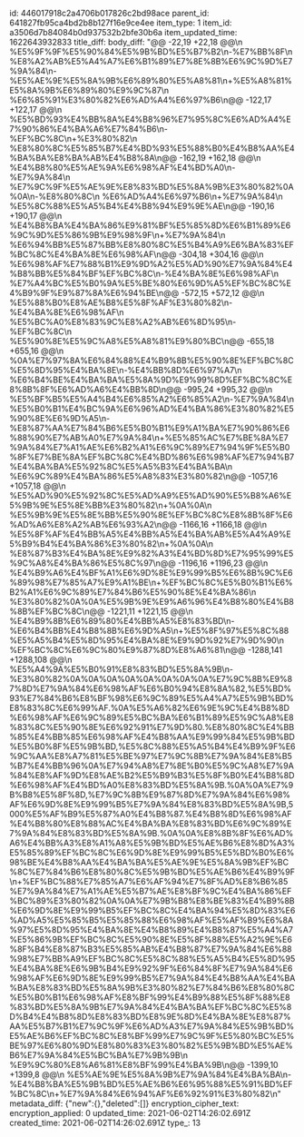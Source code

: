 id: 446017918c2a4706b017826c2bd98ace
parent_id: 641827fb95ca4bd2b8b127f16e9ce4ee
item_type: 1
item_id: a3506d7b84084b0d937532b2bfe30b6a
item_updated_time: 1622643932833
title_diff: 
body_diff: "@@ -22,19 +22,18 @@\\n %E5%9F%9F%E5%90%84%E5%9B%BD%E5%B7%B2\\n-%E7%BB%8F\\n %E8%A2%AB%E5%A4%A7%E6%B1%89%E7%8E%8B%E6%9C%9D%E7%9A%84\\n-%E5%AE%9E%E5%8A%9B%E6%89%80%E5%A8%81\\n+%E5%A8%81%E5%8A%9B%E6%89%80%E9%9C%87\\n %E6%85%91%E3%80%82%E6%AD%A4%E6%97%B6\\n@@ -122,17 +122,17 @@\\n %E5%BD%93%E4%BB%8A%E4%B8%96%E7%95%8C%E6%AD%A4%E7%90%86%E4%BA%A6%E7%84%B6\\n-%EF%BC%8C\\n+%E3%80%82\\n %E8%80%8C%E5%85%B7%E4%BD%93%E5%88%B0%E4%B8%AA%E4%BA%BA%E8%BA%AB%E4%B8%8A\\n@@ -162,19 +162,18 @@\\n %E4%B8%80%E5%AE%9A%E6%98%AF%E4%BD%A0\\n-%E7%9A%84\\n %E7%9C%9F%E5%AE%9E%E8%83%BD%E5%8A%9B%E3%80%82%0A%0A\\n-%E8%80%8C\\n %E6%AD%A4%E6%97%B6\\n+%E7%9A%84\\n %E5%8C%88%E5%A5%B4%E4%B8%94%E9%9E%AE\\n@@ -190,16 +190,17 @@\\n %E4%B8%BA%E4%BA%86%E9%81%BF%E5%85%8D%E6%B1%89%E6%9C%9D%E5%86%9B%E9%98%9F\\n+%E7%9A%84\\n %E6%94%BB%E5%87%BB%E8%80%8C%E5%B4%A9%E6%BA%83%EF%BC%8C%E4%BA%8E%E6%98%AF\\n@@ -304,18 +304,16 @@\\n %E6%98%AF%E7%88%B1%E9%9D%A2%E5%AD%90%E7%9A%84%E4%B8%BB%E5%84%BF%EF%BC%8C\\n-%E4%BA%8E%E6%98%AF\\n %E7%A4%BC%E5%B0%9A%E5%BE%80%E6%9D%A5%EF%BC%8C%E4%B9%9F%E9%87%8A%E6%94%BE\\n@@ -572,15 +572,12 @@\\n %E5%88%B0%E8%AE%B8%E5%8F%AF%E3%80%82\\n-%E4%BA%8E%E6%98%AF\\n %E5%BC%A0%E8%83%9C%E8%A2%AB%E6%8D%95\\n-%EF%BC%8C\\n %E5%90%8E%E5%9C%A8%E5%A8%81%E9%80%BC\\n@@ -655,18 +655,16 @@\\n %0A%E7%97%8A%E6%84%88%E4%B9%8B%E5%90%8E%EF%BC%8C%E5%8D%95%E4%BA%8E\\n-%E4%BB%8D%E6%97%A7\\n %E6%B4%BE%E4%BA%BA%E5%8A%9D%E9%99%8D%EF%BC%8C%E8%8B%8F%E6%AD%A6%E4%BB%8D\\n@@ -995,24 +995,32 @@\\n %E5%BF%B5%E5%A4%B4%E6%85%A2%E6%85%A2\\n-%E7%9A%84\\n %E5%B0%B1%E4%BC%9A%E6%96%AD%E4%BA%86%E3%80%82%E5%90%8E%E6%9D%A5\\n-%E8%87%AA%E7%84%B6%E5%B0%B1%E9%A1%BA%E7%90%86%E6%88%90%E7%AB%A0%E7%9A%84\\n+%E5%85%AC%E7%BE%8A%E7%9A%84%E7%A1%AE%E6%B2%A1%E6%9C%89%E7%94%9F%E5%B0%8F%E7%BE%8A%EF%BC%8C%E4%BD%86%E6%98%AF%E7%94%B7%E4%BA%BA%E5%92%8C%E5%A5%B3%E4%BA%BA\\n %E6%9C%89%E4%BA%86%E5%A8%83%E3%80%82\\n@@ -1057,16 +1057,18 @@\\n %E5%AD%90%E5%92%8C%E5%AD%A9%E5%AD%90%E5%B8%A6%E5%9B%9E%E5%8E%BB%E3%80%82\\n+%0A%0A\\n %E5%9B%9E%E5%8E%BB%E5%90%8E%EF%BC%8C%E8%8B%8F%E6%AD%A6%E8%A2%AB%E6%93%A2\\n@@ -1166,16 +1166,18 @@\\n %E5%8F%AF%E4%BB%A5%E4%BB%A5%E4%BA%AB%E5%A4%A9%E5%B9%B4%E4%BA%86%E3%80%82\\n+%0A%0A\\n %E8%87%B3%E4%BA%8E%E9%82%A3%E4%BD%8D%E7%95%99%E5%9C%A8%E4%BA%86%E5%8C%97\\n@@ -1196,16 +1196,23 @@\\n %E4%B9%A6%E4%BF%A1%E6%9D%8E%E9%99%B5%E6%8B%9C%E6%89%98%E7%85%A7%E9%A1%BE\\n+%EF%BC%8C%E5%B0%B1%E6%B2%A1%E6%9C%89%E7%84%B6%E5%90%8E%E4%BA%86\\n %E3%80%82%0A%0A%E5%9B%9E%E9%A6%96%E4%B8%80%E4%B8%8B%EF%BC%8C\\n@@ -1221,11 +1221,15 @@\\n %E4%B9%8B%E6%89%80%E4%BB%A5%E8%83%BD\\n-%E6%B4%BB%E4%B8%8B%E6%9D%A5\\n+%E5%8F%97%E5%8C%88%E5%A5%B4%E5%8D%95%E4%BA%8E%E9%9D%92%E7%9D%90\\n %EF%BC%8C%E6%9C%80%E9%87%8D%E8%A6%81\\n@@ -1288,141 +1288,108 @@\\n %E5%A4%9A%E5%B0%91%E8%83%BD%E5%8A%9B\\n-%E3%80%82%0A%0A%0A%0A%0A%0A%0A%0A%E7%9C%8B%E9%87%8D%E7%9A%84%E6%98%AF%E6%B0%94%E8%8A%82,%E5%BD%93%E7%84%B6%E8%BF%98%E6%9C%89%E5%A4%A7%E5%9B%BD%E8%83%8C%E6%99%AF.%0A%E5%A6%82%E6%9E%9C%E4%B8%8D%E6%98%AF%E6%9C%89%E5%BC%BA%E6%B1%89%E5%9C%A8%E8%83%8C%E5%90%8E%E6%92%91%E7%9D%80.%E8%80%8C%E4%BB%85%E4%BB%85%E6%98%AF%E4%B8%AA%E9%99%84%E5%9B%BD%E5%B0%8F%E5%9B%BD,%E5%8C%88%E5%A5%B4%E4%B9%9F%E6%9C%AA%E8%A7%81%E5%BE%97%E7%9C%8B%E7%9A%84%E8%B5%B7%E4%BB%96%0A%E7%94%A8%E7%8E%B0%E5%9C%A8%E7%9A%84%E8%AF%9D%E8%AE%B2%E5%B9%B3%E5%8F%B0%E4%B8%8D%E6%98%AF%E4%BD%A0%E8%83%BD%E5%8A%9B.%0A%0A%E7%9B%B8%E5%8F%8D,%E7%9C%8B%E9%87%8D%E7%9A%84%E6%98%AF%E6%9D%8E%E9%99%B5%E7%9A%84%E8%83%BD%E5%8A%9B,5000%E5%AF%B9%E5%87%A0%E4%B8%87.%E4%B8%8D%E6%98%AF%E4%B8%80%E8%88%AC%E4%BA%BA%E8%83%BD%E6%9C%89%E7%9A%84%E8%83%BD%E5%8A%9B.%0A%0A%E8%8B%8F%E6%AD%A6%E4%BB%A3%E8%A1%A8%E5%9B%BD%E5%AE%B6%E8%8D%A3%E5%85%89%EF%BC%8C%E6%9D%8E%E9%99%B5%E5%BD%B0%E6%98%BE%E4%B8%AA%E4%BA%BA%E5%AE%9E%E5%8A%9B%EF%BC%8C%E7%84%B6%E8%80%8C%E5%9B%BD%E5%AE%B6%E4%B9%9F\\n+%EF%BC%88%E7%85%A7%E6%AF%94%E7%8F%AD%E8%B6%85%E7%9A%84%E7%A1%AE%E5%B7%AE%E8%BF%9C%E4%BA%86%EF%BC%89%E3%80%82%0A%0A%E7%9B%B8%E8%BE%83%E4%B9%8B%E6%9D%8E%E9%99%B5%EF%BC%8C%E4%BA%94%E5%8D%83%E6%AD%A5%E5%85%B5%E5%85%88%E6%98%AF%E5%AF%B9%E6%8A%97%E5%8D%95%E4%BA%8E%E4%B8%89%E4%B8%87%E5%A4%A7%E5%86%9B%EF%BC%8C%E5%90%8E%E5%8F%88%E5%A2%9E%E6%8F%B4%E8%87%B3%E5%85%AB%E4%B8%87%E7%9A%84%E6%88%98%E7%BB%A9%EF%BC%8C%E5%8C%88%E5%A5%B4%E5%8D%95%E4%BA%8E%E6%9B%B4%E9%92%9F%E6%84%8F%E7%9A%84%E6%98%AF%E6%9D%8E%E9%99%B5%E7%9A%84%E4%B8%AA%E4%BA%BA%E8%83%BD%E5%8A%9B%E3%80%82%E7%84%B6%E8%80%8C%E5%B0%B1%E6%98%AF%E8%BF%99%E4%B9%88%E5%8F%88%E8%83%BD%E5%8A%9B%E7%9A%84%E4%BA%BA%EF%BC%8C%E5%8D%B4%E4%B8%8D%E8%83%BD%E8%9E%8D%E4%BA%8E%E8%87%AA%E5%B7%B1%E7%9C%9F%E6%AD%A3%E7%9A%84%E5%9B%BD%E5%AE%B6%EF%BC%8C%E8%BF%99%E7%9C%9F%E5%80%BC%E5%BE%97%E6%80%9D%E8%80%83%E3%80%82%E5%9B%BD%E5%AE%B6%E7%9A%84%E5%BC%BA%E7%9B%9B\\n %E9%9C%80%E8%A6%81%E8%BF%99%E4%BA%9B\\n@@ -1399,10 +1399,8 @@\\n %E5%AE%9E%E5%8A%9B%E7%9A%84%E4%BA%BA\\n-%E4%B8%BA%E5%9B%BD%E5%AE%B6%E6%95%88%E5%91%BD%EF%BC%8C\\n+%E7%9A%84%E6%94%AF%E6%92%91%E3%80%82\\n"
metadata_diff: {"new":{},"deleted":[]}
encryption_cipher_text: 
encryption_applied: 0
updated_time: 2021-06-02T14:26:02.691Z
created_time: 2021-06-02T14:26:02.691Z
type_: 13